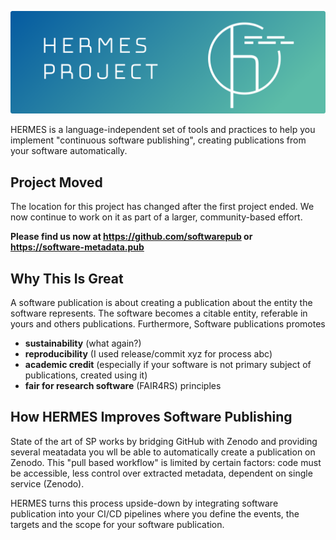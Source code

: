 ![](./header.png)

HERMES is a language-independent set of tools and practices to help you implement "continuous software publishing", creating publications from your software automatically.

## Project Moved

The location for this project has changed after the first project ended.
We now continue to work on it as part of a larger, community-based effort.

**Please find us now at https://github.com/softwarepub or https://software-metadata.pub**

## Why This Is Great

A software publication is about creating a publication about the entity the software represents.
The software becomes a citable entity, referable in yours and others publications.
Furthermore, Software publications promotes

- **sustainability** (what again?)
- **reproducibility** (I used release/commit xyz for process abc)
- **academic credit** (especially if your software is not primary subject of publications, created using it)
- **fair for research software** (FAIR4RS) principles

## How HERMES Improves Software Publishing

State of the art of SP works by bridging GitHub with Zenodo and providing several meatadata you wll be able to automatically create a publication on Zenodo.
This "pull based workflow" is limited by certain factors: code must be accessible, less control over extracted metadata, dependent on single service (Zenodo).

HERMES turns this process upside-down by integrating software publication into your CI/CD pipelines where you define the events, the targets and the scope for your software publication.
